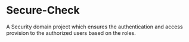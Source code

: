 # Secure-Check
A Security domain project which ensures the authentication and access provision to the authorized users based on the roles. 
